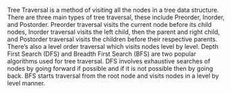 Tree Traversal is a method of visiting all the nodes in a tree data structure. There are three main types of tree traversal, these include Preorder, Inorder, and Postorder. Preorder traversal visits the current node before its child nodes, Inorder traversal visits the left child, then the parent and right child, and Postorder traversal visits the children before their respective parents. There’s also a level order traversal which visits nodes level by level. Depth First Search (DFS) and Breadth First Search (BFS) are two popular algorithms used for tree traversal. DFS involves exhaustive searches of nodes by going forward if possible and if it is not possible then by going back. BFS starts traversal from the root node and visits nodes in a level by level manner.